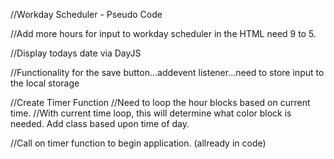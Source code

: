 //Workday Scheduler - Pseudo Code 


//Add more hours for input to workday scheduler in the HTML need 9 to 5.

//Display todays date via DayJS

//Functionality for the save button...addevent listener...need to store input to the local storage

//Create Timer Function
    //Need to loop the hour blocks based on current time. 
    //With current time loop, this will determine what color block is needed. Add class based upon time of day. 

//Call on timer function to begin application. (allready in code)
 